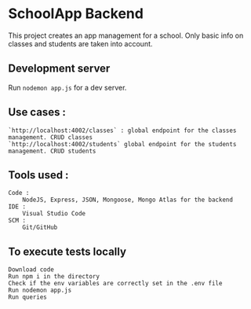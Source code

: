 # SchoolApp Backend
This project creates an app management for a school. Only basic info on classes and students are taken into account.

## Development server

Run `nodemon app.js` for a dev server.


## Use cases :
    `http://localhost:4002/classes` : global endpoint for the classes management. CRUD classes
    `http://localhost:4002/students` global endpoint for the students management. CRUD students

## Tools used :
    Code :
        NodeJS, Express, JSON, Mongoose, Mongo Atlas for the backend
    IDE :
        Visual Studio Code
    SCM :
        Git/GitHub

## To execute tests locally
    Download code
    Run npm i in the directory
    Check if the env variables are correctly set in the .env file
    Run nodemon app.js
    Run queries
